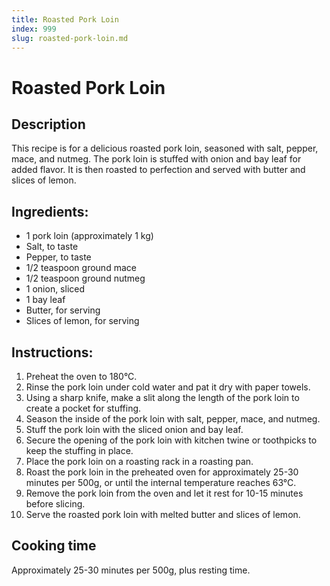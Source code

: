 ```yaml
---
title: Roasted Pork Loin
index: 999
slug: roasted-pork-loin.md
---
```


# Roasted Pork Loin

## Description
This recipe is for a delicious roasted pork loin, seasoned with salt, pepper, mace, and nutmeg. The pork loin is stuffed with onion and bay leaf for added flavor. It is then roasted to perfection and served with butter and slices of lemon.

## Ingredients:
- 1 pork loin (approximately 1 kg)
- Salt, to taste
- Pepper, to taste
- 1/2 teaspoon ground mace
- 1/2 teaspoon ground nutmeg
- 1 onion, sliced
- 1 bay leaf
- Butter, for serving
- Slices of lemon, for serving

## Instructions:
1. Preheat the oven to 180°C.
2. Rinse the pork loin under cold water and pat it dry with paper towels.
3. Using a sharp knife, make a slit along the length of the pork loin to create a pocket for stuffing.
4. Season the inside of the pork loin with salt, pepper, mace, and nutmeg.
5. Stuff the pork loin with the sliced onion and bay leaf.
6. Secure the opening of the pork loin with kitchen twine or toothpicks to keep the stuffing in place.
7. Place the pork loin on a roasting rack in a roasting pan.
8. Roast the pork loin in the preheated oven for approximately 25-30 minutes per 500g, or until the internal temperature reaches 63°C.
9. Remove the pork loin from the oven and let it rest for 10-15 minutes before slicing.
10. Serve the roasted pork loin with melted butter and slices of lemon.

## Cooking time
Approximately 25-30 minutes per 500g, plus resting time.